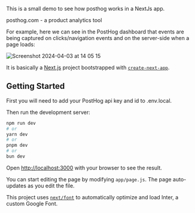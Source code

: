 This is a small demo to see how posthog works in a NextJs app.

posthog.com - a product analytics tool

For example, here we can see in the PostHog dashboard that events are being captured on clicks/navigation events and on the server-side when a page loads:

![Screenshot 2024-04-03 at 14 05 15](https://github.com/rmcsharry/posthog-nextjs/assets/1156100/7e3e8d79-6863-45b9-b094-9f194f72308c)


It is basically a [Next.js](https://nextjs.org/) project bootstrapped with [`create-next-app`](https://github.com/vercel/next.js/tree/canary/packages/create-next-app).

## Getting Started

First you will need to add your PostHog api key and id to .env.local.

Then run the development server:

```bash
npm run dev
# or
yarn dev
# or
pnpm dev
# or
bun dev
```

Open [http://localhost:3000](http://localhost:3000) with your browser to see the result.

You can start editing the page by modifying `app/page.js`. The page auto-updates as you edit the file.

This project uses [`next/font`](https://nextjs.org/docs/basic-features/font-optimization) to automatically optimize and load Inter, a custom Google Font.

